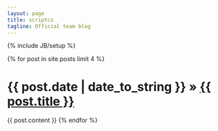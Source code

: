 ```yaml
---
layout: page
title: scriptcs
tagline: Official team blog
---
```

{% include JB/setup %}

{% for post in site.posts limit 4 %}
<h1><span>{{ post.date | date_to_string }}</span> &raquo; <a href="{{ BASE_PATH }}{{ post.url }}">{{ post.title }}</a></h1>
{{ post.content }}
{% endfor %}
